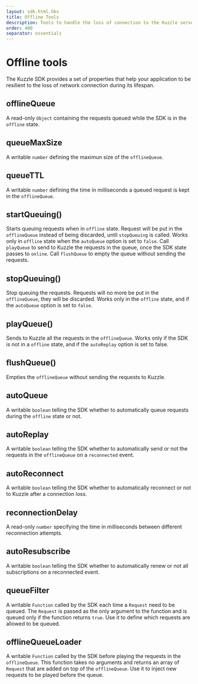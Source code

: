```yaml
---
layout: sdk.html.hbs
title: Offline Tools
description: Tools to handle the loss of connection to the Kuzzle server
order: 400
separator: essentials
---
```


# Offline tools

The Kuzzle SDK provides a set of properties that help your application to be resilient to the loss of network connection
during its lifespan. 

## offlineQueue

A read-only `Object` containing the requests queued while the SDK is in the `offline` state.

## queueMaxSize

A writable `number` defining the maximun size of the `offlineQueue`.

## queueTTL

A writable `number` defining the time in milliseconds a queued request is kept in the `offlineQueue`.

## startQueuing()

Starts queuing requests when in `offline` state. Request will be put in the `offlineQueue` instead of being discarded, until `stopQueuing` is called.
Works only in `offline` state when the `autoQueue` option is set to `false`. Call `playQueue` to send to Kuzzle the
requests in the queue, once the SDK state passes to `online`. Call `flushQueue` to empty the queue without sending the requests.

## stopQueuing()

Stop queuing the requests. Requests will no more be put in the `offlineQueue`, they will be discarded.
Works only in the `offline` state, and if the `autoQueue` option is set to `false`.

## playQueue()

Sends to Kuzzle all the requests in the `offlineQueue`. Works only if the SDK is not in a `offline` state, and if the 
`autoReplay` option is set to false.

## flushQueue()

Empties the `offlineQueue` without sending the requests to Kuzzle.

## autoQueue

A writable `boolean` telling the SDK whether to automatically queue requests during the `offline` state or not.

## autoReplay

A writable `boolean` telling the SDK whether to automatically send or not the requests in the `offlineQueue` on a
`reconnected` event.

## autoReconnect

A writable `boolean` telling the SDK whether to automatically reconnect or not to Kuzzle after a connection loss.

## reconnectionDelay 	

A read-only `number` specifying the time in milliseconds between different reconnection attempts.

## autoResubscribe

A writable `boolean` telling the SDK whether to automatically renew or not all subscriptions on a reconnected event.

## queueFilter

A writable `Function` called by the SDK each time a `Request` need to be queued. The `Request` is passed as the only argument
to the function and is queued only if the function returns `true`. Use it to define which requests are allowed to be queued.

## offlineQueueLoader

A writable `Function` called by the SDK before playing the requests in the `offlineQueue`. This function takes no arguments
and returns an array of `Request` that are added on top of the `offlineQueue`. Use it to inject new requests to be played
before the queue.
